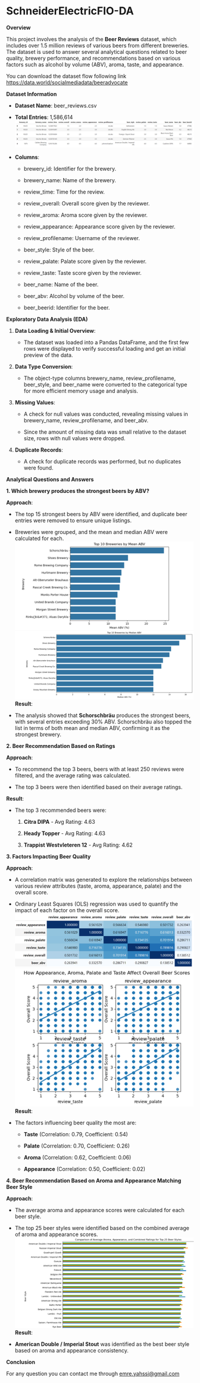# SchneiderElectricFIO-DA


**Overview**

This project involves the analysis of the **Beer Reviews** dataset,
which includes over 1.5 million reviews of various beers from different
breweries. The dataset is used to answer several analytical questions
related to beer quality, brewery performance, and recommendations based
on various factors such as alcohol by volume (ABV), aroma, taste, and
appearance.

You can download the dataset flow following link https://data.world/socialmediadata/beeradvocate

**Dataset Information**

-   **Dataset Name**: beer_reviews.csv

-   **Total Entries**: 1,586,614
    ![Dataset Overview](6.png)

-   **Columns**:

    -   brewery_id: Identifier for the brewery.

    -   brewery_name: Name of the brewery.

    -   review_time: Time for the review.

    -   review_overall: Overall score given by the reviewer.

    -   review_aroma: Aroma score given by the reviewer.

    -   review_appearance: Appearance score given by the reviewer.

    -   review_profilename: Username of the reviewer.

    -   beer_style: Style of the beer.

    -   review_palate: Palate score given by the reviewer.

    -   review_taste: Taste score given by the reviewer.

    -   beer_name: Name of the beer.

    -   beer_abv: Alcohol by volume of the beer.

    -   beer_beerid: Identifier for the beer.

**Exploratory Data Analysis (EDA)**

1.  **Data Loading & Initial Overview**:

    -   The dataset was loaded into a Pandas DataFrame, and the first
        few rows were displayed to verify successful loading and get an
        initial preview of the data.

2.  **Data Type Conversion**:

    -   The object-type columns brewery_name, review_profilename,
        beer_style, and beer_name were converted to the categorical type
        for more efficient memory usage and analysis.

3.  **Missing Values**:

    -   A check for null values was conducted, revealing missing values
        in brewery_name, review_profilename, and beer_abv.

    -   Since the amount of missing data was small relative to the
        dataset size, rows with null values were dropped.

4.  **Duplicate Records**:

    -   A check for duplicate records was performed, but no duplicates
        were found.

**Analytical Questions and Answers**

**1. Which brewery produces the strongest beers by ABV?**

**Approach**:

-   The top 15 strongest beers by ABV were identified, and duplicate
    beer entries were removed to ensure unique listings.

-   Breweries were grouped, and the mean and median ABV were calculated
    for each.
![Beer Review Analysis](1.png)
![Beer Review Analysis](2.png)
**Result**:

-   The analysis showed that **Schorschbräu** produces the strongest
    beers, with several entries exceeding 30% ABV. Schorschbräu also
    topped the list in terms of both mean and median ABV, confirming it
    as the strongest brewery.

**2. Beer Recommendation Based on Ratings**

**Approach**:

-   To recommend the top 3 beers, beers with at least 250 reviews were
    filtered, and the average rating was calculated.

-   The top 3 beers were then identified based on their average ratings.

**Result**:

-   The top 3 recommended beers were:

    1.  **Citra DIPA** - Avg Rating: 4.63

    2.  **Heady Topper** - Avg Rating: 4.63

    3.  **Trappist Westvleteren 12** - Avg Rating: 4.62

**3. Factors Impacting Beer Quality**

**Approach**:

-   A correlation matrix was generated to explore the relationships
    between various review attributes (taste, aroma, appearance, palate)
    and the overall score.

-   Ordinary Least Squares (OLS) regression was used to quantify the
    impact of each factor on the overall score.
![Beer Review Analysis](3.png)
![Beer Review Analysis](4.png)
**Result**:

-   The factors influencing beer quality the most are:

    -   **Taste** (Correlation: 0.79, Coefficient: 0.54)

    -   **Palate** (Correlation: 0.70, Coefficient: 0.26)

    -   **Aroma** (Correlation: 0.62, Coefficient: 0.06)

    -   **Appearance** (Correlation: 0.50, Coefficient: 0.02)

**4. Beer Recommendation Based on Aroma and Appearance Matching Beer
Style**

**Approach**:

-   The average aroma and appearance scores were calculated for each
    beer style.

-   The top 25 beer styles were identified based on the combined average
    of aroma and appearance scores.
![Beer Review Analysis](5.png)
**Result**:

-   **American Double / Imperial Stout** was identified as the best beer
    style based on aroma and appearance consistency.

**Conclusion**

For any question you can contact me through emre.yahssi@gmail.com
